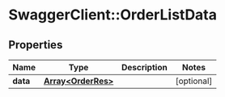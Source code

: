 # SwaggerClient::OrderListData

## Properties
Name | Type | Description | Notes
------------ | ------------- | ------------- | -------------
**data** | [**Array&lt;OrderRes&gt;**](OrderRes.md) |  | [optional] 


